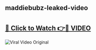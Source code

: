 ## maddiebubz-leaked-video 

# <h2><a href="http://freeplayer.one?title=maddiebubz-leaked-video&ref=21J">🔗 Click to Watch 👉🔴 VIDEO</a></h2>

<a href="http://freeplayer.one?title=maddiebubz-leaked-video&ref=21J" rel="nofollow" data-target="animated-image.originalLink"><img src="https://i.ibb.co.com/xMMVF88/686577567.gif" alt="Viral Video Original" style="max-width: 100%; display: inline-block;" data-target="animated-image.originalImage"></a>

